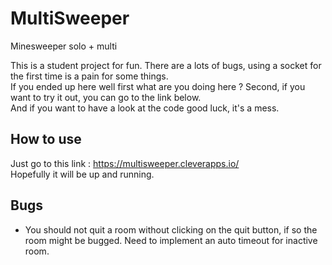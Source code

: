 # MultiSweeper
Minesweeper solo + multi

This is a student project for fun. There are a lots of bugs, using a socket for the first time is a pain for some things. <br>
If you ended up here well first what are you doing here ? Second, if you want to try it out, you can go to the link below. <br>
And if you want to have a look at the code good luck, it's a mess. <br>

## How to use

Just go to this link :
https://multisweeper.cleverapps.io/ <br>
Hopefully it will be up and running.

## Bugs

 - You should not quit a room without clicking on the quit button, if so the room might be bugged. Need to implement an auto timeout for inactive room.
